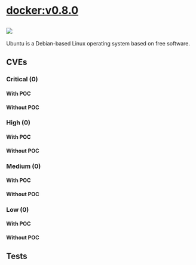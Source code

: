 # [docker:v0.8.0](https://hub.docker.com/_/docker?tab=tags)
![](https://img.shields.io/static/v1?label=tag&message=v0.8.0&color=blue)
---
<p>
Ubuntu is a Debian-based Linux operating system based on free software.
</p>

## CVEs
### Critical (0)
#### With POC

#### Without POC


### High (0)
#### With POC

#### Without POC


### Medium (0)
#### With POC

#### Without POC


### Low (0)
#### With POC

#### Without POC


## Tests
